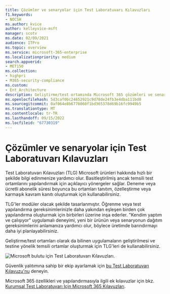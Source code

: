 ```yaml
---
title: Çözümler ve senaryolar için Test Laboratuvarı Kılavuzları
f1.keywords:
- NOCSH
ms.author: kvice
author: kelleyvice-msft
manager: scotv
ms.date: 02/09/2021
audience: ITPro
ms.topic: overview
ms.service: microsoft-365-enterprise
ms.localizationpriority: medium
search.appverid:
- MET150
ms.collection:
- highpri
- M365-security-compliance
ms.custom:
- Ent_Architecture
description: Geliştirme/test ortamında Microsoft 365 çözümleri ve senaryoları oluşturmak için Test Laboratuvarı Kılavuzlarını kullanın.
ms.openlocfilehash: 5d3caf0bc24652921c9d78de24fb3e4dba111bd0
ms.sourcegitcommit: 0af064e8b6778060f1bd365378d69b16fc9949b5
ms.translationtype: MT
ms.contentlocale: tr-TR
ms.lasthandoff: 09/15/2022
ms.locfileid: "67730319"
---
```

# <a name="test-lab-guides-for-solutions-and-scenarios"></a>Çözümler ve senaryolar için Test Laboratuvarı Kılavuzları

Test Laboratuvarı Kılavuzları (TLG) Microsoft ürünleri hakkında hızlı bir şekilde bilgi edinmenize yardımcı olur. Basitleştirilmiş ancak temsili test ortamlarını yapılandırmak için açıklayıcı yönergeler sağlar. Deneme veya ücretli abonelik süresi boyunca bu ortamları tanıtım, özelleştirme veya karmaşık kavram kanıtı oluşturmak için kullanabilirsiniz. 

TLG'ler modüler olacak şekilde tasarlanmıştır. Öğrenme veya test yapılandırma gereksinimlerinizle daha yakından eşleşen birden çok yapılandırma oluşturmak için birbirleri üzerine inşa ederler. "Kendim yaptım ve çalışıyor" uygulamalı deneyimi, yeni bir ürünün veya senaryonun dağıtım gereksinimlerini anlamanıza yardımcı olur, böylece üretimde barındırmayı daha iyi planlayabilirsiniz.

Geliştirme/test ortamları olarak da bilinen uygulamaların geliştirilmesi ve testine yönelik temsili ortamlar oluşturmak için TLG'leri de kullanabilirsiniz.
  
![Microsoft bulutu için Test Laboratuvarı Kılavuzları.](../media/m365-enterprise-test-lab-guides/cloud-tlg-icon.png)

Güvenlik yalıtımına sahip bir ekip ayarlamak için [bu Test Laboratuvarı Kılavuzu'nu](team-security-isolation-dev-test.md) deneyin.

Microsoft 365 özellikleri ve yapılandırmasıyla ilgili ek kılavuzlar için bkz. [Kurumsal Test Laboratuvarı Için Microsoft 365 Kılavuzları](../enterprise/m365-enterprise-test-lab-guides.md).